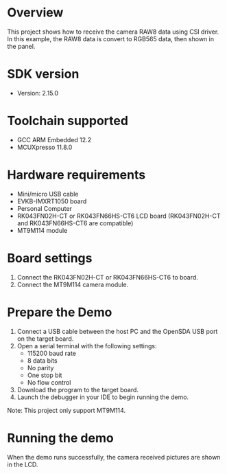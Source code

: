 Overview
========
This project shows how to receive the camera RAW8 data using CSI driver.
In this example, the RAW8 data is convert to RGB565 data, then shown in the panel.

SDK version
===========
- Version: 2.15.0

Toolchain supported
===================
- GCC ARM Embedded  12.2
- MCUXpresso  11.8.0

Hardware requirements
=====================
- Mini/micro USB cable
- EVKB-IMXRT1050 board
- Personal Computer
- RK043FN02H-CT or RK043FN66HS-CT6 LCD board
  (RK043FN02H-CT and RK043FN66HS-CT6 are compatible)
- MT9M114 module

Board settings
==============
1. Connect the RK043FN02H-CT or RK043FN66HS-CT6 to board.
2. Connect the MT9M114 camera module.

Prepare the Demo
================
1.  Connect a USB cable between the host PC and the OpenSDA USB port on the target board.
2.  Open a serial terminal with the following settings:
    - 115200 baud rate
    - 8 data bits
    - No parity
    - One stop bit
    - No flow control
4.  Download the program to the target board.
5.  Launch the debugger in your IDE to begin running the demo.

Note: This project only support MT9M114.

Running the demo
================
When the demo runs successfully, the camera received pictures are shown in the LCD.
